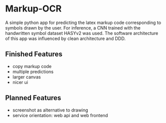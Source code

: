 # Markup-OCR

A simple python app for predicting the latex markup code corresponding to symbols drawn by the user.
For inference, a CNN trained with the handwritten symbol dataset HASYv2 was used.
The software architecture of this app was influenced by clean architecture and DDD.

## Finished Features

- copy markup code
- multiple predictions
- larger canvas
- nicer ui

## Planned Features

- screenshot as alternative to drawing
- service orientation: web api and web frontend
